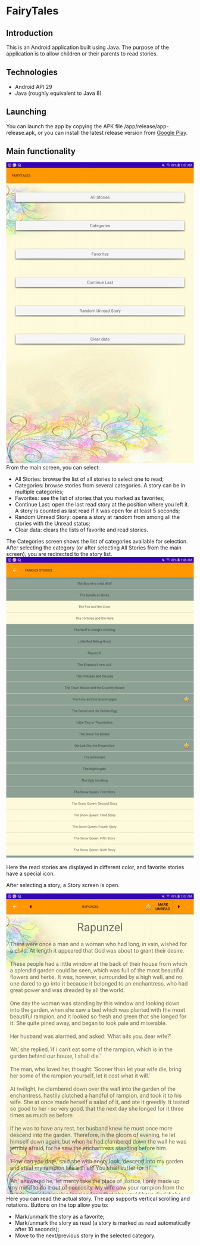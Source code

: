 # FairyTales
## Introduction
This is an Android application built using Java.
The purpose of the application is to allow children or their parents to read stories.

## Technologies
* Android API 29
* Java (roughly equivalent to Java 8)

## Launching
You can launch the app by copying the APK file /app/release/app-release.apk,
or you can install the latest release version from [Google Play](https://play.google.com/store/apps/details?id=com.s_tsat.android.bedtimestories).

## Main functionality
![Main screen](https://github.com/sTsaturian/BedtimeStories/blob/master/app/screens/Main.jpeg?raw=true)  
From the main screen, you can select:
* All Stories: browse the list of all stories to select one to read;
* Categories: browse stories from several categories. A story can be in multiple categories;
* Favorites: see the list of stories that you marked as favorites;
* Continue Last: open the last read story at the position where you left it. A story is counted as last read if it was open for at least 5 seconds;
* Random Unread Story: opens a story at random from among all the stories with the Unread status;
* Clear data: clears the lists of favorite and read stories.

The Categories screen shows the list of categories available for selection.
After selecting the category (or after selecting All Stories from the main screen), you are redirected to the story list.
![StoryList](https://github.com/sTsaturian/BedtimeStories/blob/master/app/screens/StoryList.jpeg?raw=true)

Here the read stories are displayed in different color, and favorite stories have a special icon.

After selecting a story, a Story screen is open.

![Story](https://github.com/sTsaturian/BedtimeStories/blob/master/app/screens/Story.jpeg?raw=true)
Here you can read the actual story. The app supports vertical scrolling and rotations.
Buttons on the top allow you to:
* Mark/unmark the story as a favorite;
* Mark/unmark the story as read (a story is marked as read automatically after 10 seconds);
* Move to the next/previous story in the selected category.



 

 
